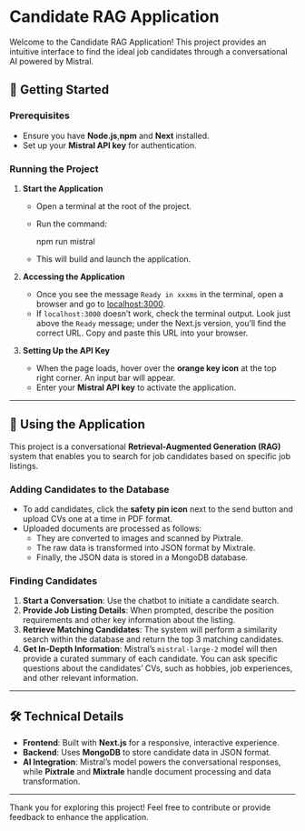 # Candidate RAG Application

Welcome to the Candidate RAG Application! This project provides an intuitive interface to find the ideal job candidates through a conversational AI powered by Mistral. 

## 🚀 Getting Started

### Prerequisites
- Ensure you have **Node.js**,**npm** and **Next** installed.
- Set up your **Mistral API key** for authentication.

### Running the Project

1. **Start the Application**
   - Open a terminal at the root of the project.
   - Run the command:

     npm run mistral

   - This will build and launch the application.

2. **Accessing the Application**
   - Once you see the message `Ready in xxxms` in the terminal, open a browser and go to [localhost:3000](http://localhost:3000).
   - If `localhost:3000` doesn’t work, check the terminal output. Look just above the `Ready` message; under the Next.js version, you’ll find the correct URL. Copy and paste this URL into your browser.

3. **Setting Up the API Key**
   - When the page loads, hover over the **orange key icon** at the top right corner. An input bar will appear.
   - Enter your **Mistral API key** to activate the application.

---

## 💼 Using the Application

This project is a conversational **Retrieval-Augmented Generation (RAG)** system that enables you to search for job candidates based on specific job listings.

### Adding Candidates to the Database

- To add candidates, click the **safety pin icon** next to the send button and upload CVs one at a time in PDF format.
- Uploaded documents are processed as follows:
  - They are converted to images and scanned by Pixtrale.
  - The raw data is transformed into JSON format by Mixtrale.
  - Finally, the JSON data is stored in a MongoDB database.

### Finding Candidates

1. **Start a Conversation**: Use the chatbot to initiate a candidate search.
2. **Provide Job Listing Details**: When prompted, describe the position requirements and other key information about the listing.
3. **Retrieve Matching Candidates**: The system will perform a similarity search within the database and return the top 3 matching candidates.
4. **Get In-Depth Information**: Mistral’s `mistral-large-2` model will then provide a curated summary of each candidate. You can ask specific questions about the candidates’ CVs, such as hobbies, job experiences, and other relevant information.

---

## 🛠️ Technical Details

- **Frontend**: Built with **Next.js** for a responsive, interactive experience.
- **Backend**: Uses **MongoDB** to store candidate data in JSON format.
- **AI Integration**: Mistral’s model powers the conversational responses, while **Pixtrale** and **Mixtrale** handle document processing and data transformation.

---

Thank you for exploring this project! Feel free to contribute or provide feedback to enhance the application.
